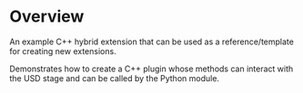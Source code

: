 # Overview

An example C++ hybrid extension that can be used as a reference/template for creating new extensions.

Demonstrates how to create a C++ plugin whose methods can interact with the USD stage and can be called by the Python module.

